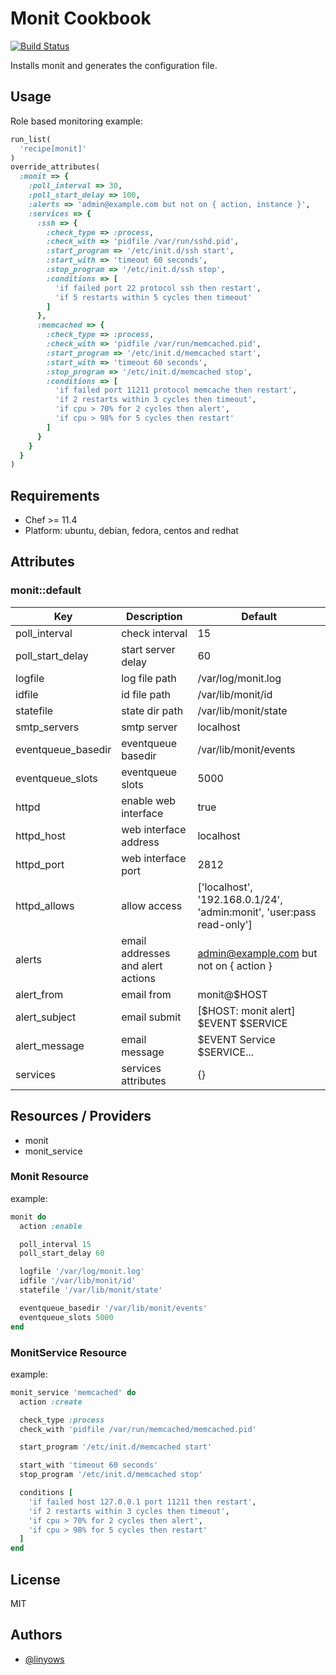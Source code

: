 Monit Cookbook
==============

[![Build Status](https://secure.travis-ci.org/linyows/monit-cookbook.png)][travis]

Installs monit and generates the configuration file.

Usage
-----

Role based monitoring example:

```ruby
run_list(
  'recipe[monit]'
)
override_attributes(
  :monit => {
    :poll_interval => 30,
    :poll_start_delay => 100,
    :alerts => 'admin@example.com but not on { action, instance }',
    :services => {
      :ssh => {
        :check_type => :process,
        :check_with => 'pidfile /var/run/sshd.pid',
        :start_program => '/etc/init.d/ssh start',
        :start_with => 'timeout 60 seconds',
        :stop_program => '/etc/init.d/ssh stop',
        :conditions => [
          'if failed port 22 protocol ssh then restart',
          'if 5 restarts within 5 cycles then timeout'
        ]
      },
      :memcached => {
        :check_type => :process,
        :check_with => 'pidfile /var/run/memcached.pid',
        :start_program => '/etc/init.d/memcached start',
        :start_with => 'timeout 60 seconds',
        :stop_program => '/etc/init.d/memcached stop',
        :conditions => [
          'if failed port 11211 protocol memcache then restart',
          'if 2 restarts within 3 cycles then timeout',
          'if cpu > 70% for 2 cycles then alert',
          'if cpu > 98% for 5 cycles then restart'
        ]
      }
    }
  }
)
```

Requirements
------------

- Chef >= 11.4
- Platform: ubuntu, debian, fedora, centos and redhat

Attributes
----------

### monit::default

Key                | Description                       | Default
---                | -----------                       | -------
poll_interval      | check interval                    | 15
poll_start_delay   | start server delay                | 60
logfile            | log file path                     | /var/log/monit.log
idfile             | id file path                      | /var/lib/monit/id
statefile          | state dir path                    | /var/lib/monit/state
smtp_servers       | smtp server                       | localhost
eventqueue_basedir | eventqueue basedir                | /var/lib/monit/events
eventqueue_slots   | eventqueue slots                  | 5000
httpd              | enable web interface              | true
httpd_host         | web interface address             | localhost
httpd_port         | web interface port                | 2812
httpd_allows       | allow access                      | ['localhost', '192.168.0.1/24', 'admin:monit', 'user:pass read-only']
alerts             | email addresses and alert actions | admin@example.com but not on { action }
alert_from         | email from                        | monit@$HOST
alert_subject      | email submit                      | [$HOST: monit alert] $EVENT $SERVICE
alert_message      | email message                     | $EVENT Service $SERVICE...
services           | services attributes               | {}

Resources / Providers
---------------------

- monit
- monit_service

### Monit Resource

example:

```ruby
monit do
  action :enable

  poll_interval 15
  poll_start_delay 60

  logfile '/var/log/monit.log'
  idfile '/var/lib/monit/id'
  statefile '/var/lib/monit/state'

  eventqueue_basedir '/var/lib/monit/events'
  eventqueue_slots 5000
end
```

### MonitService Resource

example:

```ruby
monit_service 'memcached' do
  action :create

  check_type :process
  check_with 'pidfile /var/run/memcached/memcached.pid'

  start_program '/etc/init.d/memcached start'

  start_with 'timeout 60 seconds'
  stop_program '/etc/init.d/memcached stop'

  conditions [
    'if failed host 127.0.0.1 port 11211 then restart',
    'if 2 restarts within 3 cycles then timeout',
    'if cpu > 70% for 2 cycles then alert',
    'if cpu > 98% for 5 cycles then restart'
  ]
end
```

License
-------

MIT

Authors
-------

- [@linyows][linyows]

[travis]: http://travis-ci.org/linyows/monit-cookbook
[linyows]: https://github.com/linyows
